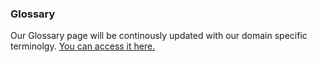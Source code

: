 ### Glossary

Our Glossary page will be continously updated with our domain specific terminolgy. <a href="https://clarifai.com/developer/glossary/" target="_blank"> You can access it here<span class="icon icon-link-out"></span>.</a>
